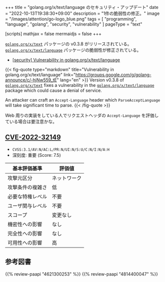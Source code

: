 +++
title = "golang.org/x/text/language のセキュリティ・アップデート"
date =  "2022-10-13T19:38:30+09:00"
description = "1件の脆弱性の修正。"
image = "/images/attention/go-logo_blue.png"
tags  = [ "programming", "language", "golang", "security", "vulnerability" ]
pageType = "text"

[scripts]
  mathjax = false
  mermaidjs = false
+++

[`golang.org/x/text`] パッケージの v0.3.8 がリリースされている。
[`golang.org/x/text/language`] パッケージの脆弱性が修正されている。

- [[security] Vulnerability in golang.org/x/text/language](https://groups.google.com/g/golang-announce/c/-hjNw559_tE)

{{< fig-quote type="markdown" title="Vulnerability in golang.org/x/text/language" link="https://groups.google.com/g/golang-announce/c/-hjNw559_tE" lang="en" >}}
Version v0.3.8 of [`golang.org/x/text`](http://golang.org/x/text) fixes a vulnerability in the [`golang.org/x/text/language`](http://golang.org/x/text/language) package which could cause a denial of service.

An attacker can craft an `Accept-Language` header which `ParseAcceptLanguage` will take significant time to parse.
{{< /fig-quote >}}

Web 周りの実装をしている人でリクエストヘッダの `Accept-Language` を評価している場合は要注意かな。

## [CVE-2022-32149]

- `CVSS:3.1/AV:N/AC:L/PR:N/UI:N/S:U/C:N/I:N/A:H`
- 深刻度: 重要 (Score: 7.5)

| 基本評価基準 | 評価値 |
|--------|-------|
| 攻撃元区分 | ネットワーク |
| 攻撃条件の複雑さ | 低 |
| 必要な特権レベル | 不要 |
| ユーザ関与レベル | 不要 |
| スコープ | 変更なし |
| 機密性への影響 | なし |
| 完全性への影響 | なし |
| 可用性への影響 | 高 |

[Go]: https://go.dev/
[`golang.org/x/text`]: https://pkg.go.dev/golang.org/x/text "text package - golang.org/x/text - Go Packages"
[`golang.org/x/text/language`]: http://golang.org/x/text/language "language package - golang.org/x/text/language - Go Packages"
[CVE-2022-32149]: https://nvd.nist.gov/vuln/detail/CVE-2022-32149

## 参考図書

{{% review-paapi "4621300253" %}} <!-- プログラミング言語Go -->
{{% review-paapi "4814400047" %}} <!-- 初めてのGo言語 -->
